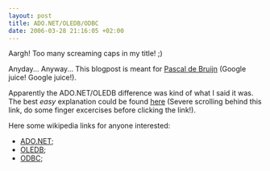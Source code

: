 ```yaml
--- 
layout: post
title: ADO.NET/OLEDB/ODBC
date: 2006-03-28 21:16:05 +02:00
---
```

Aargh! Too many screaming caps in my title! ;)

Anyday... Anyway... This blogpost is meant for [Pascal de Bruijn](http://pmjdebruijn.blogspot.com) (Google juice! Google juice!).

Apparently the ADO.NET/OLEDB difference was kind of what I said it was. The best _easy_ explanation could be found [here](http://www.experts-exchange.com/Databases/Q_20825207.html) (Severe scrolling behind this link, do some finger excercises before clicking the link!).

Here some wikipedia links for anyone interested:

- [ADO.NET](http://en.wikipedia.org/wiki/ADO.NET);
- [OLEDB](http://en.wikipedia.org/wiki/OLE_DB);
- [ODBC](http://en.wikipedia.org/wiki/Odbc);

